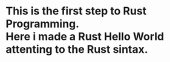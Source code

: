 <h1>This is the first step to Rust Programming.</br>Here i made a Rust Hello World attenting to the Rust sintax.</h1>